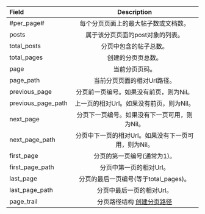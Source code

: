 | Field | Description |
| :--- | :---: |
| #per_page# | 每个分页页面上的最大帖子数或文档数。 |
| posts | 属于该分页页面的post对象的列表。 |
| total_posts | 分页中包含的帖子总数。 |
| total_pages | 创建的分页页总数。 |
| page | 当前分页页码。 |
| page_path | 当前分页页面的相对Url路径。 |
| previous_page | 分页前一页编号。如果没有前页，则为Nil。 |
| previous_page_path | 上一页的相对Url。如果没有前页，则为Nil。 |
| next_page | 分页下一页编号。如果没有下一页可用，则为Nil。 |
| next_page_path | 分页中下一页的相对Url。如果没有下一页可用，则为Nil。 |
| first_page | 分页的第一页编号(通常为1)。 |
| first_page_path | 分页中第一页的相对Url。 |
| last_page | 分页的最后一页编号(等于total_pages)。 |
| last_page_path | 分页中最后一页的相对Url。 |
| page_trail | 分页路径结构  [创建分页路径](https://github.com/sverrirs/jekyll-paginate-v2/blob/master/README-GENERATOR.md#creating-pagination-trails) |
